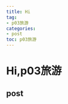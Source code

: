 ```yaml
---
title: Hi
tag: 
- p03旅游
categories:
- post
toc: p03旅游
---
```

<h1 id="hip03旅游">Hi,p03旅游</h1>
<h2 id="post">post</h2>
